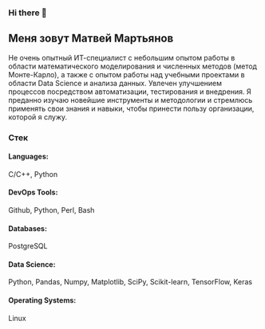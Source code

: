 ### Hi there 👋

## Меня зовут Матвей Мартьянов
Не очень опытный ИТ-специалист с небольшим опытом работы в области математического моделирования и численных методов (метод Монте-Карло), а также с опытом работы над учебными проектами в области Data Science и анализа данных. Увлечен улучшением процессов посредством автоматизации, тестирования и внедрения. Я преданно изучаю новейшие инструменты и методологии и стремлюсь применять свои знания и навыки, чтобы принести пользу организации, которой я служу.

### Стек

#### Languages:
C/C++, Python

#### DevOps Tools:
Github, Python, Perl, Bash

#### Databases:
PostgreSQL

#### Data Science:
Python, Pandas, Numpy, Matplotlib, SciPy, Scikit-learn, TensorFlow, Keras

#### Operating Systems:
Linux
